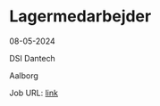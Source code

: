 # Lagermedarbejder
08-05-2024

DSI Dantech

Aalborg

Job URL: [link](https://dsidantech.com/career?hr=show-job%2F198132%26locale%3Dda_DK)



